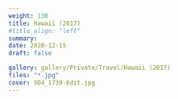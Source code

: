 ```yaml
---
weight: 130
title: Hawaii (2017)
#title_align: "left"
summary: 
date: 2020-12-15
draft: false

gallery: gallery/Private/Travel/Hawaii (2017)
files: "*.jpg"
cover: 5D4_1739-Edit.jpg
---
```

